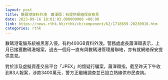 ```yaml
---
layout: post
title: 數碼港資料外洩　蕭澤頤：有提供網絡保安意見
date: 2023-09-16 18:01:03.000000000 +08:00
link: https://news.rthk.hk/rthk/ch/component/k2/1718659-20230916.htm
categories: rthk
---
```


數碼港電腦系統被黑客入侵，有約400GB資料外洩。警務處處長蕭澤頤表示，上月已接獲數碼港報案，過去一個月一直有與數碼港管理層聯絡，亦有就網絡保安提供意見。

對於涉及虛擬資產交易平台「JPEX」的懷疑行騙案，蕭澤頤指，截至昨天下午收到83人報案，涉款3400萬元，警方正繼續調查並已設立熱線供市民查詢。
